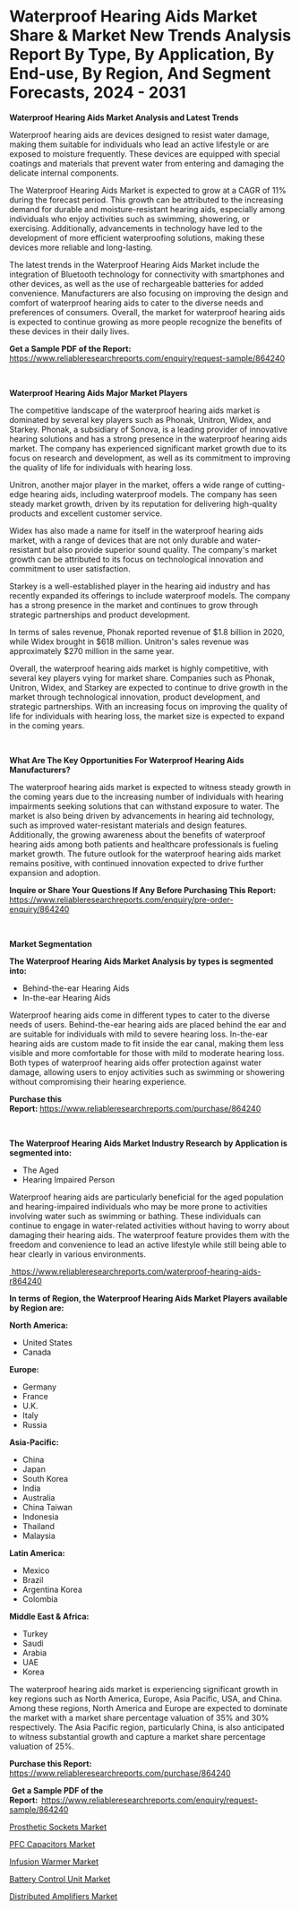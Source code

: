 <p><h1>Waterproof Hearing Aids Market Share & Market New Trends Analysis Report By Type, By Application, By End-use, By Region, And Segment Forecasts, 2024 - 2031</h1></p><p><strong>Waterproof Hearing Aids Market Analysis and Latest Trends</strong></p>
<p><p>Waterproof hearing aids are devices designed to resist water damage, making them suitable for individuals who lead an active lifestyle or are exposed to moisture frequently. These devices are equipped with special coatings and materials that prevent water from entering and damaging the delicate internal components.</p><p>The Waterproof Hearing Aids Market is expected to grow at a CAGR of 11% during the forecast period. This growth can be attributed to the increasing demand for durable and moisture-resistant hearing aids, especially among individuals who enjoy activities such as swimming, showering, or exercising. Additionally, advancements in technology have led to the development of more efficient waterproofing solutions, making these devices more reliable and long-lasting.</p><p>The latest trends in the Waterproof Hearing Aids Market include the integration of Bluetooth technology for connectivity with smartphones and other devices, as well as the use of rechargeable batteries for added convenience. Manufacturers are also focusing on improving the design and comfort of waterproof hearing aids to cater to the diverse needs and preferences of consumers. Overall, the market for waterproof hearing aids is expected to continue growing as more people recognize the benefits of these devices in their daily lives.</p></p>
<p><strong>Get a Sample PDF of the Report:&nbsp;</strong> <a href="https://www.reliableresearchreports.com/enquiry/request-sample/864240">https://www.reliableresearchreports.com/enquiry/request-sample/864240</a></p>
<p>&nbsp;</p>
<p><strong>Waterproof Hearing Aids Major Market Players</strong></p>
<p><p>The competitive landscape of the waterproof hearing aids market is dominated by several key players such as Phonak, Unitron, Widex, and Starkey. Phonak, a subsidiary of Sonova, is a leading provider of innovative hearing solutions and has a strong presence in the waterproof hearing aids market. The company has experienced significant market growth due to its focus on research and development, as well as its commitment to improving the quality of life for individuals with hearing loss.</p><p>Unitron, another major player in the market, offers a wide range of cutting-edge hearing aids, including waterproof models. The company has seen steady market growth, driven by its reputation for delivering high-quality products and excellent customer service.</p><p>Widex has also made a name for itself in the waterproof hearing aids market, with a range of devices that are not only durable and water-resistant but also provide superior sound quality. The company's market growth can be attributed to its focus on technological innovation and commitment to user satisfaction.</p><p>Starkey is a well-established player in the hearing aid industry and has recently expanded its offerings to include waterproof models. The company has a strong presence in the market and continues to grow through strategic partnerships and product development.</p><p>In terms of sales revenue, Phonak reported revenue of $1.8 billion in 2020, while Widex brought in $618 million. Unitron's sales revenue was approximately $270 million in the same year.</p><p>Overall, the waterproof hearing aids market is highly competitive, with several key players vying for market share. Companies such as Phonak, Unitron, Widex, and Starkey are expected to continue to drive growth in the market through technological innovation, product development, and strategic partnerships. With an increasing focus on improving the quality of life for individuals with hearing loss, the market size is expected to expand in the coming years.</p></p>
<p>&nbsp;</p>
<p><strong>What Are The Key Opportunities For Waterproof Hearing Aids Manufacturers?</strong></p>
<p><p>The waterproof hearing aids market is expected to witness steady growth in the coming years due to the increasing number of individuals with hearing impairments seeking solutions that can withstand exposure to water. The market is also being driven by advancements in hearing aid technology, such as improved water-resistant materials and design features. Additionally, the growing awareness about the benefits of waterproof hearing aids among both patients and healthcare professionals is fueling market growth. The future outlook for the waterproof hearing aids market remains positive, with continued innovation expected to drive further expansion and adoption.</p></p>
<p><strong>Inquire or Share Your Questions If Any Before Purchasing This Report:</strong> <a href="https://www.reliableresearchreports.com/enquiry/pre-order-enquiry/864240">https://www.reliableresearchreports.com/enquiry/pre-order-enquiry/864240</a></p>
<p>&nbsp;</p>
<p><strong>Market Segmentation</strong></p>
<p><strong>The Waterproof Hearing Aids Market Analysis by types is segmented into:</strong></p>
<p><ul><li>Behind-the-ear Hearing Aids</li><li>In-the-ear Hearing Aids</li></ul></p>
<p><p>Waterproof hearing aids come in different types to cater to the diverse needs of users. Behind-the-ear hearing aids are placed behind the ear and are suitable for individuals with mild to severe hearing loss. In-the-ear hearing aids are custom made to fit inside the ear canal, making them less visible and more comfortable for those with mild to moderate hearing loss. Both types of waterproof hearing aids offer protection against water damage, allowing users to enjoy activities such as swimming or showering without compromising their hearing experience.</p></p>
<p><strong>Purchase this Report:&nbsp;</strong><a href="https://www.reliableresearchreports.com/purchase/864240">https://www.reliableresearchreports.com/purchase/864240</a></p>
<p>&nbsp;</p>
<p><strong>The Waterproof Hearing Aids Market Industry Research by Application is segmented into:</strong></p>
<p><ul><li>The Aged</li><li>Hearing Impaired Person</li></ul></p>
<p><p>Waterproof hearing aids are particularly beneficial for the aged population and hearing-impaired individuals who may be more prone to activities involving water such as swimming or bathing. These individuals can continue to engage in water-related activities without having to worry about damaging their hearing aids. The waterproof feature provides them with the freedom and convenience to lead an active lifestyle while still being able to hear clearly in various environments.</p></p>
<p><a href="https://www.reliableresearchreports.com/waterproof-hearing-aids-r864240">&nbsp;https://www.reliableresearchreports.com/waterproof-hearing-aids-r864240</a></p>
<p><strong>In terms of Region, the Waterproof Hearing Aids Market Players available by Region are:</strong></p>
<p>
    <p> <strong> North America: </strong>
        <ul>
            <li>United States</li>
            <li>Canada</li>
        </ul>
        </p> 
    <p> <strong> Europe: </strong>
        <ul>
            <li>Germany</li>
            <li>France</li>
            <li>U.K.</li>
            <li>Italy</li>
            <li>Russia</li>
        </ul>
        </p> 
    <p> <strong> Asia-Pacific: </strong>
        <ul>
            <li>China</li>
            <li>Japan</li>
            <li>South Korea</li>
            <li>India</li>
            <li>Australia</li>
            <li>China Taiwan</li>
            <li>Indonesia</li>
            <li>Thailand</li>
            <li>Malaysia</li>
        </ul>
        </p> 
    <p> <strong> Latin America: </strong>
        <ul>
            <li>Mexico</li>
            <li>Brazil</li>
            <li>Argentina Korea</li>
            <li>Colombia</li>
        </ul>
        </p> 
    <p> <strong> Middle East & Africa: </strong>
        <ul>
            <li>Turkey</li>
            <li>Saudi</li>
            <li>Arabia</li>
            <li>UAE</li>
            <li>Korea</li>
        </ul>
    </p>
    </p>
<p><p>The waterproof hearing aids market is experiencing significant growth in key regions such as North America, Europe, Asia Pacific, USA, and China. Among these regions, North America and Europe are expected to dominate the market with a market share percentage valuation of 35% and 30% respectively. The Asia Pacific region, particularly China, is also anticipated to witness substantial growth and capture a market share percentage valuation of 25%.</p></p>
<p><strong>Purchase this Report: </strong><a href="https://www.reliableresearchreports.com/purchase/864240">https://www.reliableresearchreports.com/purchase/864240</a></p>
<p>&nbsp;<strong>Get a Sample PDF of the Report:&nbsp;&nbsp;</strong><a href="https://www.reliableresearchreports.com/enquiry/request-sample/864240">https://www.reliableresearchreports.com/enquiry/request-sample/864240</a></p>
<p><strong></strong></p>
<p><p><a href="https://github.com/nicoletavirag/Market-Research-Report-List-4/blob/main/prosthetic-sockets-market.md">Prosthetic Sockets Market</a></p><p><a href="https://medium.com/@connor.marshall794/pfc-capacitors-market-size-share-analysis-growth-trends-forecasts-2024-2031-2a64b94fd2e8">PFC Capacitors Market</a></p><p><a href="https://github.com/mauripalmi/Market-Research-Report-List-4/blob/main/infusion-warmer-market.md">Infusion Warmer Market</a></p><p><a href="https://medium.com/@dereodrews76856/global-battery-control-unit-industry-research-report-competitive-landscape-market-size-regional-a38c68ddc86e">Battery Control Unit Market</a></p><p><a href="https://medium.com/@max.sanderson5645/distributed-amplifiers-market-size-growth-and-industry-analysis-by-market-segmentation-and-4ebf6cad4aaf">Distributed Amplifiers Market</a></p></p>